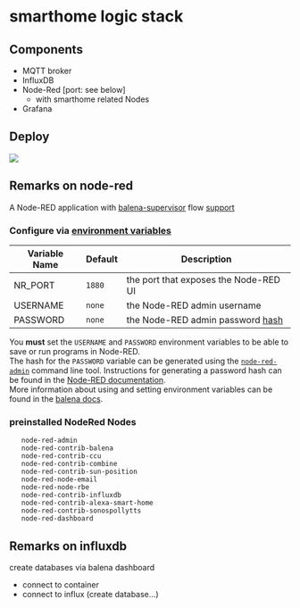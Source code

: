 # smarthome logic stack
## Components
- MQTT broker
- InfluxDB
- Node-Red [port: see below]
    - with smarthome related Nodes
- Grafana


## Deploy
[![](https://www.balena.io/deploy.png)](https://dashboard.balena-cloud.com/deploy)

## Remarks on node-red
A Node-RED application with [balena-supervisor](https://balena.io/docs/reference/supervisor/supervisor-api/) flow [support](https://github.com/balena-io-projects/node-red-contrib-balena)

### Configure via [environment variables](https://balena.io/docs/learn/manage/serv-vars/)
Variable Name | Default | Description
------------ | ------------- | -------------
NR_PORT | `1880` | the port that exposes the Node-RED UI
USERNAME | `none` | the Node-RED admin username
PASSWORD | `none` | the Node-RED admin password [hash](https://nodered.org/docs/security#generating-the-password-hash)

You **must** set the `USERNAME` and `PASSWORD` environment variables to be able to save or run programs in Node-RED.  
The hash for the `PASSWORD` variable can be generated using the [`node-red-admin`](https://nodered.org/docs/node-red-admin)
command line tool. Instructions for generating a password hash can be found in
the [Node-RED documentation](https://nodered.org/docs/security#generating-the-password-hash).  
More information about using and setting environment variables can be found in
the [balena docs](https://balena.io/docs/learn/manage/serv-vars/).


### preinstalled NodeRed Nodes
       node-red-admin 
       node-red-contrib-balena 
       node-red-contrib-ccu 
       node-red-contrib-combine 
       node-red-contrib-sun-position 
       node-red-node-email 
       node-red-node-rbe 
       node-red-contrib-influxdb 
       node-red-contrib-alexa-smart-home 
       node-red-contrib-sonospollytts 
       node-red-dashboard 

## Remarks on influxdb
create databases via balena dashboard
- connect to container
- connect to influx (create database...)

